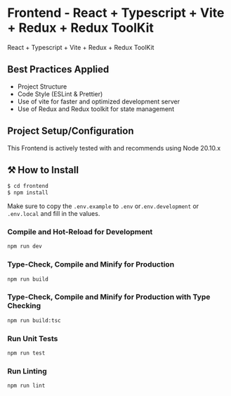 # Frontend - React + Typescript + Vite + Redux + Redux ToolKit

React + Typescript + Vite + Redux + Redux ToolKit

## Best Practices Applied
- Project Structure
- Code Style (ESLint & Prettier)
- Use of vite for faster and optimized development server 
- Use of Redux and Redux toolkit for state management
 
## Project Setup/Configuration

This Frontend is actively tested with and recommends using Node 20.10.x

## ⚒ How to Install

```bash
$ cd frontend
$ npm install
```

Make sure to copy the `.env.example` to `.env` or`.env.development` or `.env.local` and fill in the values.

### Compile and Hot-Reload for Development

```sh
npm run dev
```

### Type-Check, Compile and Minify for Production

```sh
npm run build
```
 
### Type-Check, Compile and Minify for Production with Type Checking

```sh
npm run build:tsc
```

### Run Unit Tests

```sh
npm run test
```

### Run Linting

```sh
npm run lint
```